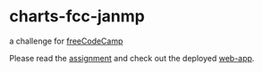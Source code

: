 # charts-fcc-janmp
a challenge for [freeCodeCamp](http://www.freeCodeCamp.com)

Please read the [assignment](https://www.freecodecamp.com/challenges/chart-the-stock-market) and check out the deployed [web-app](https://charts-fcc-janmp.herokuapp.com/).
